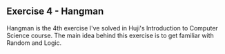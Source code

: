 ## Exercise 4 - Hangman
Hangman is the 4th exercise I've solved in Huji's Introduction to Computer Science course.
The main idea behind this exercise is to get familiar with Random and Logic.
